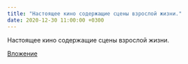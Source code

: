 ```yaml
---
title: "Настоящее кино содержащие сцены взрослой жизни."
date: 2020-12-30 11:00:00 +0300
---
```


Настоящее кино содержащие сцены взрослой жизни.

[Вложение](/assets/vk_photos/4/BxD-iaan4zM.jpg)
